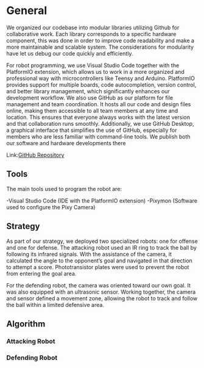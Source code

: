 # General

We organized our codebase into modular libraries utilizing Github for collaborative work. Each library corresponds to a specific hardware component, this was done in order to improve code readability and make a more maintainable and scalable system. The considerations for modularity have let us debug our code quickly and efficiently. 

For robot programming, we use Visual Studio Code together with the PlatformIO extension, which allows us to work in a more organized and professional way with microcontrollers like Teensy and Arduino. PlatformIO provides support for multiple boards, code autocompletion, version control, and better library management, which significantly enhances our development workflow.
We also use GitHub as our platform for file management and team coordination. It hosts all our code and design files online, making them accessible to all team members at any time and location. This ensures that everyone always works with the latest version and that collaboration runs smoothly.
Additionally, we use GitHub Desktop, a graphical interface that simplifies the use of GitHub, especially for members who are less familiar with command-line tools. We publish both our software and hardware developments there

Link:[GitHub Repository](https://github.com/RoBorregos/Soccer-Lightweight-2025.git)

## Tools

The main tools used to program the robot are:

-Visual Studio Code
 (IDE with the PlatformIO extension)
-Pixymon (Software used to configure the Pixy Camera)

## Strategy

As part of our strategy, we deployed two specialized robots: one for offense and one for defense.
The attacking robot used an IR ring to track the ball by following its infrared signals. With the assistance of the camera, it calculated the angle to the opponent’s goal and navigated in that direction to attempt a score. Phototransistor plates were used to prevent the robot from entering the goal area.

For the defending robot, the camera was oriented toward our own goal. It was also equipped with an ultrasonic sensor. Working together, the camera and sensor defined a movement zone, allowing the robot to track and follow the ball within a limited defensive area.

## Algorithm

### **Attacking Robot**


### **Defending Robot**